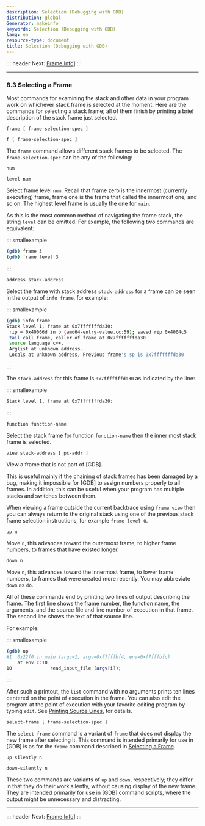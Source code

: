 ```yaml
---
description: Selection (Debugging with GDB)
distribution: global
Generator: makeinfo
keywords: Selection (Debugging with GDB)
lang: en
resource-type: document
title: Selection (Debugging with GDB)
---
```

::: header
Next: [Frame Info](Frame-Info.html#Frame-Info)]
:::

---

### 8.3 Selecting a Frame

Most commands for examining the stack and other data in your program work on whichever stack frame is selected at the moment. Here are the commands for selecting a stack frame; all of them finish by printing a brief description of the stack frame just selected.

`frame [ frame-selection-spec ]`

`f [ frame-selection-spec ]`

The `frame` command allows different stack frames to be selected. The `frame-selection-spec` can be any of the following:

`num`

`level num`

Select frame level `num`. Recall that frame zero is the innermost (currently executing) frame, frame one is the frame that called the innermost one, and so on. The highest level frame is usually the one for `main`.

As this is the most common method of navigating the frame stack, the string `level` can be omitted. For example, the following two commands are equivalent:

::: smallexample

```bash
(gdb) frame 3
(gdb) frame level 3
```

:::

`address stack-address`

Select the frame with stack address `stack-address` for a frame can be seen in the output of `info frame`, for example:

::: smallexample

```bash
(gdb) info frame
Stack level 1, frame at 0x7fffffffda30:
 rip = 0x40066d in b (amd64-entry-value.cc:59); saved rip 0x4004c5
 tail call frame, caller of frame at 0x7fffffffda30
 source language c++.
 Arglist at unknown address.
 Locals at unknown address, Previous frame's sp is 0x7fffffffda30
```

:::

The `stack-address` for this frame is `0x7fffffffda30` as indicated by the line:

::: smallexample

```bash
Stack level 1, frame at 0x7fffffffda30:
```

:::

`function function-name`

Select the stack frame for function `function-name` then the inner most stack frame is selected.

`view stack-address [ pc-addr ]`

View a frame that is not part of [GDB].

This is useful mainly if the chaining of stack frames has been damaged by a bug, making it impossible for [GDB] to assign numbers properly to all frames. In addition, this can be useful when your program has multiple stacks and switches between them.

When viewing a frame outside the current backtrace using `frame view` then you can always return to the original stack using one of the previous stack frame selection instructions, for example `frame level 0`.

`up n`

Move `n`, this advances toward the outermost frame, to higher frame numbers, to frames that have existed longer.

`down n`

Move `n`, this advances toward the innermost frame, to lower frame numbers, to frames that were created more recently. You may abbreviate `down` as `do`.

All of these commands end by printing two lines of output describing the frame. The first line shows the frame number, the function name, the arguments, and the source file and line number of execution in that frame. The second line shows the text of that source line.

For example:

::: smallexample

```bash
(gdb) up
#1  0x22f0 in main (argc=1, argv=0xf7fffbf4, env=0xf7fffbfc)
    at env.c:10
10              read_input_file (argv[i]);
```

:::

After such a printout, the `list` command with no arguments prints ten lines centered on the point of execution in the frame. You can also edit the program at the point of execution with your favorite editing program by typing `edit`. See [Printing Source Lines](List.html#List), for details.

`select-frame [ frame-selection-spec ]`

The `select-frame` command is a variant of `frame` that does not display the new frame after selecting it. This command is intended primarily for use in [GDB] is as for the `frame` command described in [Selecting a Frame](#Selection).

`up-silently n`

`down-silently n`

These two commands are variants of `up` and `down`, respectively; they differ in that they do their work silently, without causing display of the new frame. They are intended primarily for use in [GDB] command scripts, where the output might be unnecessary and distracting.

---

::: header
Next: [Frame Info](Frame-Info.html#Frame-Info)]
:::
